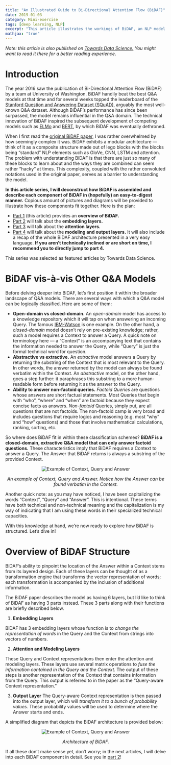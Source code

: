 ```yaml
---
title: "An Illustrated Guide to Bi-Directional Attention Flow (BiDAF)"
date: 2019-01-03
category: Mini-exercise
tags: [deep learning, NLP]
excerpt: "This article illustrates the workings of BiDAF, an NLP model that has pushed the envelope in the Question and Answer domain."
mathjax: "true"
---
```


*Note: this article is also published on [Towards Data Science.](https://towardsdatascience.com/the-definitive-guide-to-bi-directional-attention-flow-d0e96e9e666b) You might want to read it there for a better reading experience*.


# Introduction
The year 2016 saw the publication of Bi-Directional Attention Flow (BiDAF) by a team at University of Washington. BiDAF handily beat the best Q&A models at that time and for several weeks topped the leaderboard of the [Stanford Question and Answering Dataset (SQuAD)](https://rajpurkar.github.io/SQuAD-explorer/), arguably the most well-known Q&A dataset. Although BiDAF’s performance has since been surpassed, the model remains influential in the Q&A domain. The technical innovation of BiDAF inspired the subsequent development of competing models such as [ELMo](https://arxiv.org/abs/1802.05365) and [BERT](https://arxiv.org/abs/1810.04805), by which BiDAF was eventually dethroned.

When I first read the [original BiDAF paper](https://arxiv.org/abs/1611.01603), I was rather overwhelmed by how seemingly complex it was. BiDAF exhibits a modular architecture — think of it as a composite structure made out of lego blocks with the blocks being “standard” NLP elements such as GloVe, CNN, LSTM and attention. The problem with understanding BiDAF is that there are just so many of these blocks to learn about and the ways they are combined can seem rather “hacky” at times. This complexity, coupled with the rather convoluted notations used in the original paper, serves as a barrier to understanding the model.

**In this article series, I will deconstruct how BiDAF is assembled and describe each component of BiDAF in (hopefully) an easy-to-digest manner.** Copious amount of pictures and diagrams will be provided to illustrate how these components fit together.
Here is the plan:
- [Part 1](https://towardsdatascience.com/the-definitive-guide-to-bi-directional-attention-flow-d0e96e9e666b) (this article) provides an **overview of BiDAF.**
- [Part 2](https://medium.com/@meraldo.antonio/the-definitive-guide-to-bidaf-part-2-word-embedding-character-embedding-and-contextual-c151fc4f05bb) will talk abut the **embedding layers.**
- [Part 3](https://medium.com/@meraldo.antonio/the-definitive-guide-to-bidaf-part-3-attention-92352bbdcb07) will talk about the **attention layers.**
- [Part 4](https://towardsdatascience.com/modeling-and-output-layers-in-bidaf-an-illustrated-guide-with-minions-f2e101a10d83) will talk about the **modeling and output layers.** It will also include a recap of the whole BiDAF architecture presented in a very easy language. **If you aren’t technically inclined or are short on time, I recommend you to directly jump to part 4.**

This series was selected as featured articles by Towards Data Science.

# BiDAF vis-à-vis Other Q&A Models

Before delving deeper into BiDAF, let’s first position it within the broader landscape of Q&A models. There are several ways with which a Q&A model can be logically classified. Here are some of them:

- **Open-domain vs closed-domain.**  An *open-domain* model has access to a knowledge repository which it will tap on when answering an incoming Query. The famous [IBM-Watson](https://www.ibm.com/watson) is one example. On the other hand, a *closed-domain* model doesn’t rely on pre-existing knowledge; rather, such a model requires a Context to answer a Query. A quick note on terminology here — a “Context” is an accompanying text that contains the information needed to answer the Query, while “Query” is just the formal technical word for question.
- **Abstractive vs extractive.** An *extractive* model answers a Query by returning the substring of the Context that is most relevant to the Query. In other words, the answer returned by the model can always be found verbatim within the Context. An *abstractive* model, on the other hand, goes a step further: it paraphrases this substring to a more human-readable form before returning it as the answer to the Query.
- **Ability to answer non-factoid queries.** *Factoid Queries* are questions whose answers are short factual statements. Most Queries that begin with “who”, “where” and “when” are factoid because they expect concise facts as answers. *Non-factoid* Queries, simply put, are all questions that are not factoids. The non-factoid camp is very broad and includes questions that require logics and reasoning (e.g. most “why” and “how” questions) and those that involve mathematical calculations, ranking, sorting, etc.


So where does BiDAF fit in within these classification schemes? **BiDAF is a closed-domain, extractive Q&A model that can only answer factoid questions.** These characteristics imply that BiDAF requires a Context to answer a Query. The Answer that BiDAF returns is always a substring of the provided Context.

<p style="text-align: center;">
<img src="https://miro.medium.com/max/933/1*bwHzr3hBsXMaTyzA-c0J2g.png" alt="Example of Context, Query and Answer">
</p>
<p style="text-align: center;">
<i>An example of Context, Query and Answer. Notice how the Answer can be found verbatim in the Context.</i>
</p>

Another quick note: as you may have noticed, I have been capitalizing the words “Context”, “Query” and “Answer”. This is intentional. These terms have both technical and non-technical meaning and the capitalization is my way of indicating that I am using these words in their specialized technical capacities.

With this knowledge at hand, we’re now ready to explore how BiDAF is structured. Let’s dive in!

# Overview of BiDAF Structure

BiDAF’s ability to pinpoint the location of the Answer within a Context stems from its layered design. Each of these layers can be thought of as a transformation engine that transforms the vector representation of words; each transformation is accompanied by the inclusion of additional information.

The BiDAF paper describes the model as having 6 layers, but I’d like to think of BiDAF as having 3 parts instead. These 3 parts along with their functions are briefly described below.

1. **Embedding Layers**

BiDAF has 3 embedding layers whose function is to *change the representation of words* in the Query and the Context from strings into vectors of numbers.

2. **Attention and Modeling Layers**

These Query and Context representations then enter the attention and modeling layers. These layers use several matrix operations to *fuse the information contained in the Query and the Context.* The output of these steps is another representation of the Context that contains information from the Query. This output is referred to in the paper as the “Query-aware Context representation.”

3. **Output Layer**
The Query-aware Context representation is then passed into the output layer, which will *transform it to a bunch of probability values.* These probability values will be used to determine where the Answer starts and ends.

A simplified diagram that depicts the BiDAF architecture is provided below:

<p style="text-align: center;">
<img src="https://miro.medium.com/max/7958/1*28SxjikSqEx92liYeC1yjg.jpeg" alt="Example of Context, Query and Answer"></p>
<p style="text-align: center;">
<i>Architecture of BiDAF.</i>
</p>

If all these don’t make sense yet, don’t worry; in the next articles, I will delve into each BiDAF component in detail. See you in [part 2](https://medium.com/@meraldo.antonio/the-definitive-guide-to-bidaf-part-2-word-embedding-character-embedding-and-contextual-c151fc4f05bb)!
